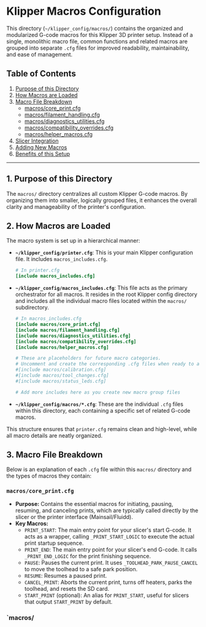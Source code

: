 # Klipper Macros Configuration

This directory (`~/klipper_config/macros/`) contains the organized and modularized G-code macros for this Klipper 3D printer setup. Instead of a single, monolithic macro file, common functions and related macros are grouped into separate `.cfg` files for improved readability, maintainability, and ease of management.

## Table of Contents

1.  [Purpose of this Directory](#1-purpose-of-this-directory)
2.  [How Macros are Loaded](#2-how-macros-are-loaded)
3.  [Macro File Breakdown](#3-macro-file-breakdown)
    * [macros/core_print.cfg](#macroscore_printcfg)
    * [macros/filament_handling.cfg](#macrosfilament_handlingcfg)
    * [macros/diagnostics_utilities.cfg](#macrosdiagnostics_utilitiescfg)
    * [macros/compatibility_overrides.cfg](#macroscompatibility_overridescfg)
    * [macros/helper_macros.cfg](#macroshelper_macroscfg)
4.  [Slicer Integration](#4-slicer-integration)
5.  [Adding New Macros](#5-adding-new-macros)
6.  [Benefits of this Setup](#6-benefits-of-this-setup)

---

## 1. Purpose of this Directory

The `macros/` directory centralizes all custom Klipper G-code macros. By organizing them into smaller, logically grouped files, it enhances the overall clarity and manageability of the printer's configuration.

## 2. How Macros are Loaded

The macro system is set up in a hierarchical manner:

* **`~/klipper_config/printer.cfg`**: This is your main Klipper configuration file. It includes `macros_includes.cfg`.
    ```ini
    # In printer.cfg
    [include macros_includes.cfg]
    ```
* **`~/klipper_config/macros_includes.cfg`**: This file acts as the primary orchestrator for all macros. It resides in the root Klipper config directory and includes all the individual macro files located within the `macros/` subdirectory.
    ```ini
    # In macros_includes.cfg
    [include macros/core_print.cfg]
    [include macros/filament_handling.cfg]
    [include macros/diagnostics_utilities.cfg]
    [include macros/compatibility_overrides.cfg]
    [include macros/helper_macros.cfg]

    # These are placeholders for future macro categories.
    # Uncomment and create the corresponding .cfg files when ready to add macros in these areas.
    #[include macros/calibration.cfg]
    #[include macros/tool_changes.cfg]
    #[include macros/status_leds.cfg]

    # Add more includes here as you create new macro group files
    ```
* **`~/klipper_config/macros/*.cfg`**: These are the individual `.cfg` files within this directory, each containing a specific set of related G-code macros.

This structure ensures that `printer.cfg` remains clean and high-level, while all macro details are neatly organized.

## 3. Macro File Breakdown

Below is an explanation of each `.cfg` file within this `macros/` directory and the types of macros they contain:

### `macros/core_print.cfg`

* **Purpose:** Contains the essential macros for initiating, pausing, resuming, and canceling prints, which are typically called directly by the slicer or the printer interface (Mainsail/Fluidd).
* **Key Macros:**
    * `PRINT_START`: The main entry point for your slicer's start G-code. It acts as a wrapper, calling `_PRINT_START_LOGIC` to execute the actual print startup sequence.
    * `PRINT_END`: The main entry point for your slicer's end G-code. It calls `_PRINT_END_LOGIC` for the print finishing sequence.
    * `PAUSE`: Pauses the current print. It uses `_TOOLHEAD_PARK_PAUSE_CANCEL` to move the toolhead to a safe park position.
    * `RESUME`: Resumes a paused print.
    * `CANCEL_PRINT`: Aborts the current print, turns off heaters, parks the toolhead, and resets the SD card.
    * `START_PRINT` (optional): An alias for `PRINT_START`, useful for slicers that output `START_PRINT` by default.

### `macros/
